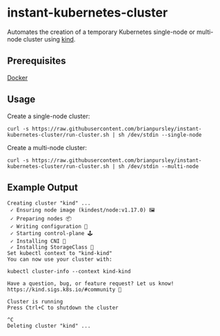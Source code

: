 # instant-kubernetes-cluster

Automates the creation of a temporary Kubernetes single-node or multi-node cluster using [kind](https://kind.sigs.k8s.io/).

## Prerequisites

[Docker](https://www.docker.com/)

## Usage

Create a single-node cluster:
```
curl -s https://raw.githubusercontent.com/brianpursley/instant-kubernetes-cluster/run-cluster.sh | sh /dev/stdin --single-node
```

Create a multi-node cluster:
```
curl -s https://raw.githubusercontent.com/brianpursley/instant-kubernetes-cluster/run-cluster.sh | sh /dev/stdin --multi-node
```

## Example Output
```
Creating cluster "kind" ...
 ✓ Ensuring node image (kindest/node:v1.17.0) 🖼
 ✓ Preparing nodes 📦  
 ✓ Writing configuration 📜 
 ✓ Starting control-plane 🕹️ 
 ✓ Installing CNI 🔌 
 ✓ Installing StorageClass 💾 
Set kubectl context to "kind-kind"
You can now use your cluster with:

kubectl cluster-info --context kind-kind

Have a question, bug, or feature request? Let us know! https://kind.sigs.k8s.io/#community 🙂

Cluster is running
Press Ctrl+C to shutdown the cluster

^C
Deleting cluster "kind" ...
```
